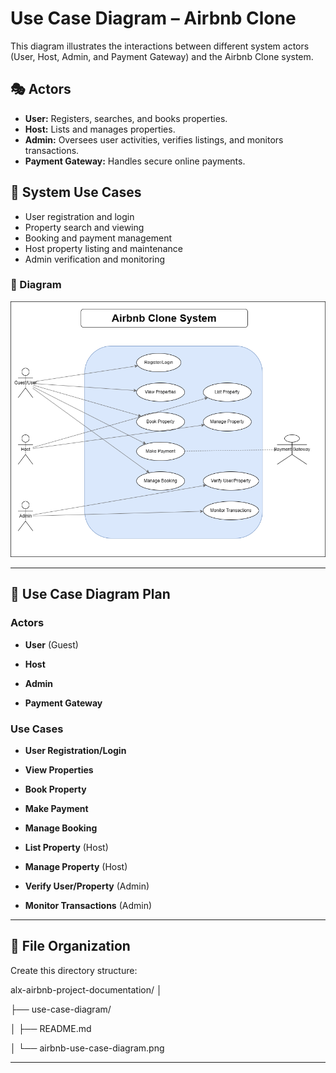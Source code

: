 # Use Case Diagram – Airbnb Clone

This diagram illustrates the interactions between different system actors (User, Host, Admin, and Payment Gateway) and the Airbnb Clone system.

## 🎭 Actors
- **User:** Registers, searches, and books properties.
- **Host:** Lists and manages properties.
- **Admin:** Oversees user activities, verifies listings, and monitors transactions.
- **Payment Gateway:** Handles secure online payments.

## 🔁 System Use Cases
- User registration and login
- Property search and viewing
- Booking and payment management
- Host property listing and maintenance
- Admin verification and monitoring

### 📘 Diagram
![Use Case Diagram](./airbnb-use-case-diagram.png)

---

## 🧠 Use Case Diagram Plan
### Actors

- **User** (Guest)

- **Host**

- **Admin**

- **Payment Gateway**

### Use Cases

- **User Registration/Login**

- **View Properties**

- **Book Property**

- **Make Payment**

- **Manage Booking**

- **List Property** (Host)

- **Manage Property** (Host)

- **Verify User/Property** (Admin)

- **Monitor Transactions** (Admin)

---

## 🧰 File Organization

Create this directory structure:

alx-airbnb-project-documentation/
│

├── use-case-diagram/

│   ├── README.md

│   └── airbnb-use-case-diagram.png

---